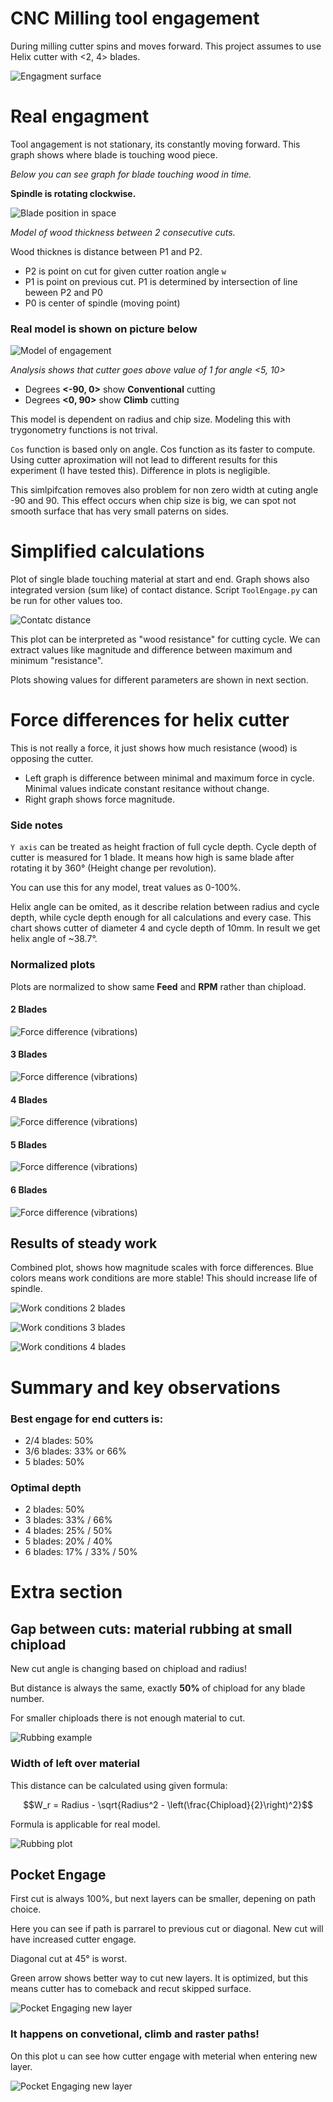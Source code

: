 # CNC Milling tool engagement
During milling cutter spins and moves forward.
This project assumes to use Helix cutter with <2, 4> blades.

![Engagment surface](Cutter.gif)

# Real engagment
Tool angagement is not stationary, its constantly moving forward. This graph shows where blade is touching wood piece.

*Below you can see graph for blade touching wood in time.*

**Spindle is rotating clockwise.**

![Blade position in space](images/CuttingComparison.png)

*Model of wood thickness between 2 consecutive cuts.*

Wood thicknes is distance between P1 and P2.
-    P2 is point on cut for given cutter roation angle `w`
-    P1 is point on previous cut.
P1 is determined by intersection of line beween P2 and P0
-   P0 is center of spindle (moving point)

### Real model is shown on picture below


![Model of engagement](images/ModelOfEngagement.png)

*Analysis shows that cutter goes above value of 1 for angle <5, 10>*

* Degrees **<-90, 0>** show **Conventional** cutting
* Degrees **<0, 90>** show **Climb** cutting 

This model is dependent on radius and chip size. Modeling this with trygonometry functions is not trival.

`Cos` function is based only on angle. Cos function as its faster to compute.
Using cutter aproximation will not lead to different results for this experiment (I have tested this). Difference in plots is negligible.

This simlpifcation removes also problem for non zero width at cuting angle -90 and 90. 
This effect occurs when chip size is big, we can spot not smooth surface that has very small paterns on sides.

# Simplified calculations

Plot of single blade touching material at start and end. Graph shows also integrated version (sum like) of contact distance. Script `ToolEngage.py` can be run for other values too.

![Contatc distance](images/CycleEngagmentPlot.png)

This plot can be interpreted as "wood resistance" for cutting cycle. We can extract values like magnitude and difference between maximum and minimum "resistance".

Plots showing values for different parameters are shown in next section.

# Force differences for helix cutter
This is not really a force, it just shows how much resistance (wood) is opposing the cutter.

* Left graph is difference between minimal and maximum force in cycle. Minimal values indicate constant resitance without change.
* Right graph shows force magnitude.

### Side notes
`Y axis` can be treated as height fraction of full cycle depth.
Cycle depth of cutter is measured for 1 blade. It means how high is same blade after rotating it by 360° (Height change per revolution).

You can use this for any model, treat values as 0-100%.

Helix angle can be omited, as it describe relation between radius and cycle depth, while cycle depth  enough for all calculations and every case.
This chart shows cutter of diameter 4 and cycle depth of 10mm.
In result we get helix angle of ~38.7°.

### Normalized plots
Plots are normalized to show same **Feed** and **RPM** rather than chipload.


#### 2 Blades
![Force difference (vibrations)](images/Resistance_2_1mm_.png)

#### 3 Blades
![Force difference (vibrations)](images/Resistance_3_1mm_.png)

#### 4 Blades
![Force difference (vibrations)](images/Resistance_4_1mm_.png)

#### 5 Blades
![Force difference (vibrations)](images/Resistance_5_1mm_.png)

#### 6 Blades
![Force difference (vibrations)](images/Resistance_6_1mm_.png)


## Results of steady work
Combined plot, shows how magnitude scales with force differences.
Blue colors means work conditions are more stable! This should increase life of spindle.

![Work conditions 2 blades](images/Resistance_2_1mm_Combined.png)

![Work conditions 3 blades](images/Resistance_3_1mm_Combined.png)

![Work conditions 4 blades](images/Resistance_4_1mm_Combined.png)

<!-- ![Work conditions 5 blades](images/Resistance_5_Combined.png) -->
<!-- ![Work conditions 6 blades](images/Resistance_6_Combined.png) -->

# Summary and key observations
### Best engage for end cutters is:
- 2/4 blades: 50%
- 3/6 blades: 33% or 66%
- 5 blades: 50%

### Optimal depth
- 2 blades: 50%
- 3 blades: 33% / 66%
- 4 blades: 25% / 50%
- 5 blades: 20% / 40%
- 6 blades: 17% / 33% / 50%

# Extra section
## Gap between cuts: material rubbing at small chipload
New cut angle is changing based on chipload and radius!

But distance is always the same, exactly **50%** of chipload for any blade number.

For smaller chiploads there is not enough material to cut.

![Rubbing example](images/RubbingExample.png)

### Width of left over material
This distance can be calculated using given formula:

$$W_r = Radius - \sqrt{Radius^2 - \left(\frac{Chipload}{2}\right)^2}$$

Formula is applicable for real model.

![Rubbing plot](images/LeftOver.png)



## Pocket Engage

First cut is always 100%, but next layers can be smaller, depening on path choice.

Here you can see if path is parrarel to previous cut or diagonal. New cut will have increased cutter engage.

Diagonal cut at 45° is worst.

Green arrow shows better way to cut new layers. It is optimized, but this means cutter has to comeback and recut skipped surface.

![Pocket Engaging new layer](images/PocketEngageHow.png)


### It happens on convetional, climb and raster paths!

On this plot u can see how cutter engage with meterial when entering new layer.

![Pocket Engaging new layer](images/PocketEngage.png)

